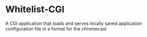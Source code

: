 Whitelist-CGI
=============

A CGI application that loads and serves locally saved application configuration file in a format for the chromecast

